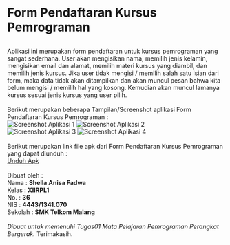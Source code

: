 # Form Pendaftaran Kursus Pemrograman <h2>
Aplikasi ini merupakan form pendaftaran untuk kursus pemrograman yang sangat sederhana. User akan mengisikan nama,
memilih jenis kelamin, mengisikan email dan alamat, memilih materi kursus yang diambil, dan memilih jenis kursus.
Jika user tidak mengisi / memilih salah satu isian dari form, maka data tidak akan ditampilkan dan akan muncul
pesan bahwa kita belum mengisi / memilih hal yang kosong. Kemudian akan muncul lamanya kursus sesuai jenis kursus yang user pilih.<br><br>
Berikut merupakan beberapa Tampilan/Screenshot aplikasi Form Pendaftaran Kursus Pemrograman : <br>
![Screenshot Aplikasi 1](https://docs.google.com/uc?id=0B-XNCUxOz6MzWHpIbGUyUnF4Y3c)
![Screenshot Aplikasi 2](https://docs.google.com/uc?id=0B-XNCUxOz6Mza1VpZVlRZDZaYmc) <br>
![Screenshot Aplikasi 3](https://docs.google.com/uc?id=0B-XNCUxOz6MzSGRCNW50ajFZdGc)
![Screenshot Aplikasi 4](https://docs.google.com/uc?id=0B-XNCUxOz6MzLTltT2lHWG1jWjQ) <br><br>
Berikut merupakan link file apk dari Form Pendaftaran Kursus Pemrograman yang dapat diunduh : <br>
[Unduh Apk](https://drive.google.com/open?id=0B-XNCUxOz6MzbkpXa0g3dWdfNms) <br><br>
Dibuat oleh : <br>
Nama    : **Shella Anisa Fadwa**<br>
Kelas   : **XIIRPL1** <br>
No.     : **36**<br>
NIS     : **4443/1341.070** <br>
Sekolah : **SMK Telkom Malang**<br><br>
*Dibuat untuk memenuhi Tugas01 Mata Pelajaran Pemrograman Perangkat Bergerak.* Terimakasih.
